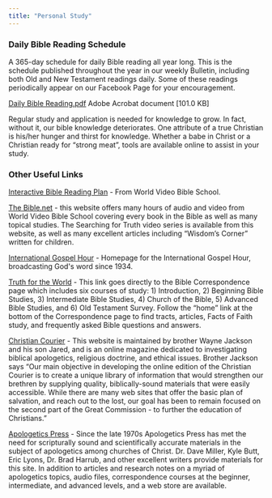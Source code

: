```yaml
---
title: "Personal Study"
---
```


### Daily Bible Reading Schedule ###

A 365-day schedule for daily Bible reading all year long. This is the schedule published throughout the year in our weekly Bulletin, including both Old and New Testament readings daily. Some of these readings periodically appear on our Facebook Page for your encouragement.

<a href="/assets/daily_bible_reading.pdf">Daily Bible Reading.pdf</a>
Adobe Acrobat document \[101.0 KB\]

Regular study and application is needed for knowledge to grow.  In fact, without it, our bible knowledge deteriorates.  One attribute of a true Christian is his/her hunger and thirst for knowledge.  Whether a babe in Christ or a Christian ready for “strong meat”, tools are available online to assist in your study.

### Other Useful Links ###

<a href="https://video.wvbs.org/access/interactive-bible-reading-plan/">Interactive Bible Reading Plan</a> - From World Video Bible School.

<a href="http://thebible.net/">The Bible.net</a> - this website offers many hours of audio and video from World Video Bible School covering every book in the Bible as well as many topical studies.  The Searching for Truth video series is available from this website, as well as many excellent articles including “Wisdom’s Corner” written for children.

<a href="http://www.gospelhour.net/">International Gospel Hour</a> - Homepage for the International Gospel Hour, broadcasting God's word since 1934.

<a href="http://truthfortheworld.org/Bible_courses.html">Truth for the World</a> - This link goes directly to the Bible Correspondence page which includes six courses of study:  1) Introduction, 2) Beginning Bible Studies, 3) Intermediate Bible Studies, 4) Church of the Bible, 5) Advanced Bible Studies, and 6) Old Testament Survey.  Follow the “home” link at the bottom of the Correspondence page to find tracts, articles, Facts of Faith study, and frequently asked Bible questions and answers.

<a href="https://www.christiancourier.com/">Christian Courier</a> - This website is maintained by brother Wayne Jackson and his son Jared, and is an online magazine dedicated to investigating biblical apologetics, religious doctrine, and ethical issues.  Brother Jackson says “Our main objective in developing the online edition of the Christian Courier is to create a unique library of information that would strengthen our brethren by supplying quality, biblically-sound materials that were easily accessible.  While there are many web sites that offer the basic plan of salvation, and reach out to the lost, our goal has been to remain focused on the second part of the Great Commission - to further the education of Christians.”

<a href="http://www.apologeticspress.com/">Apologetics Press</a> - Since the late 1970s Apologetics Press has met the need for scripturally sound and scientifically accurate materials in the subject of apologetics among churches of Christ. Dr. Dave Miller, Kyle Butt, Eric Lyons, Dr. Brad Harrub, and other excellent writers provide materials for this site.  In addition to articles and research notes on a myriad of apologetics topics, audio files, correspondence courses at the beginner, intermediate, and advanced levels, and a web store are available.
